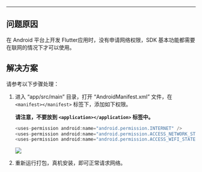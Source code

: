 <Title>使用 ZIM SDK，在 Flutter 框架下打包 release 版本的 Android apk 包，在真机设备上安装后，无法请求网络，该怎么处理？</Title>



- - -

## 问题原因

在 Android 平台上开发 Flutter应用时，没有申请网络权限，SDK 基本功能都需要在联网的情况下才可以使用。

## 解决方案

请参考以下步骤处理：

1. 进入 “app/src/main” 目录，打开 “AndroidManifest.xml” 文件，在 `<manifest></manifest>` 标签下，添加如下权限。

    **请注意，不要放到 `<application></application>` 标签中。**

    ```java
    <uses-permission android:name="android.permission.INTERNET" />
    <uses-permission android:name="android.permission.ACCESS_NETWORK_STATE" />
    <uses-permission android:name="android.permission.ACCESS_WIFI_STATE" />
    ```

    <Frame width="512" height="auto" caption=""><Frame width="512" height="auto" caption=""><img src="https://doc-media.zego.im/sdk-doc/Pics/ZIM/flutter/Flutter_Android_apk.png" /></Frame></Frame>

2. 重新运行打包，真机安装，即可正常请求网络。
